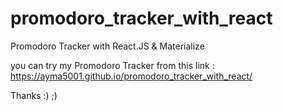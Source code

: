 # promodoro_tracker_with_react
Promodoro Tracker with React.JS & Materialize


you can try my Promodoro Tracker from this link : https://ayma5001.github.io/promodoro_tracker_with_react/

Thanks :) ;)
